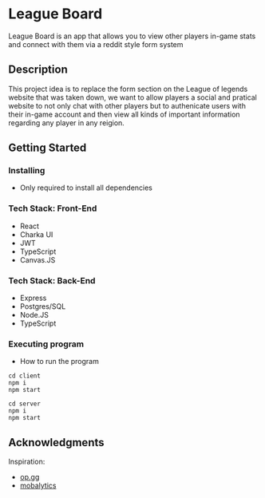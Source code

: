 # League Board

League Board is an app that allows you to view other players in-game stats and connect with them via a reddit style form system 

## Description

This project idea is to replace the form section on the League of legends website that was taken down, we want to allow players a social and pratical website to not only chat with other players but to authenicate users with their in-game account and then view all kinds of important information regarding any player in any reigion. 

## Getting Started

### Installing

* Only required to install all dependencies

### Tech Stack: Front-End
* React
* Charka UI
* JWT
* TypeScript
* Canvas.JS

### Tech Stack: Back-End
* Express
* Postgres/SQL
* Node.JS
* TypeScript


### Executing program

* How to run the program


```
cd client 
npm i
npm start
```

```
cd server 
npm i 
npm start
```


## Acknowledgments
Inspiration:
* [op.gg](https://na.op.gg/)
* [mobalytics](https://mobalytics.gg/)
